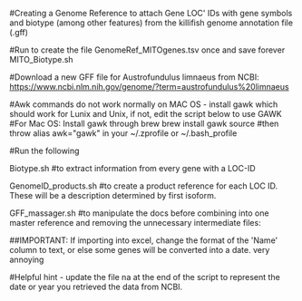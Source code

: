 #Creating a Genome Reference to attach Gene LOC' IDs with gene symbols and biotype (among other features) from the killifish genome annotation file (.gff)

#Run to create the file GenomeRef_MITOgenes.tsv once and save forever
MITO_Biotype.sh

#Download a new GFF file for Austrofundulus limnaeus from NCBI: https://www.ncbi.nlm.nih.gov/genome/?term=austrofundulus%20limnaeus

#Awk commands do not work normally on MAC OS - install gawk which should work for Lunix and Unix, if not, edit the script below to use GAWK
#For Mac OS: Install gawk through brew 
brew install gawk
source 
#then throw alias awk="gawk" in your ~/.zprofile or ~/.bash_profile

#Run the following 

Biotype.sh #to extract information from every gene with a LOC-ID

GenomeID_products.sh #to create a product reference for each LOC ID. These will be a description determined by first isoform.

GFF_massager.sh #to manipulate the docs before combining into one master reference and removing the unnecessary intermediate files:



##IMPORTANT: If importing into excel, change the format of the 'Name' column to text, or else some genes will be converted into a date. very annoying

#Helpful hint - update the file na at the end of the script to represent the date or year you retrieved the data from NCBI.




